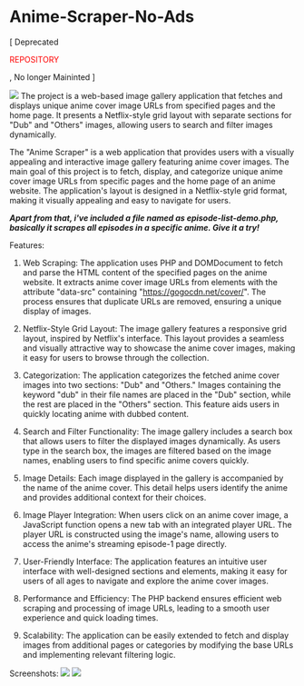 # Anime-Scraper-No-Ads

[ Deprecated <p style="color:red;">REPOSITORY</p>, No longer Maininted ]

<img src="https://i.imgur.com/rulvaIw.png">
The project is a web-based image gallery application that fetches and displays unique anime cover image URLs from specified pages and the home page. It presents a Netflix-style grid layout with separate sections for "Dub" and "Others" images, allowing users to search and filter images dynamically.


The "Anime Scraper" is a web application that provides users with a visually appealing and interactive image gallery featuring anime cover images. The main goal of this project is to fetch, display, and categorize unique anime cover image URLs from specific pages and the home page of an anime website. The application's layout is designed in a Netflix-style grid format, making it visually appealing and easy to navigate for users.

<b><i>Apart from that, i've included a file named as episode-list-demo.php, basically it scrapes all episodes in a specific anime. Give it a try!</i></b>

Features:

1. Web Scraping: The application uses PHP and DOMDocument to fetch and parse the HTML content of the specified pages on the anime website. It extracts anime cover image URLs from elements with the attribute "data-src" containing "https://gogocdn.net/cover/". The process ensures that duplicate URLs are removed, ensuring a unique display of images.

2. Netflix-Style Grid Layout: The image gallery features a responsive grid layout, inspired by Netflix's interface. This layout provides a seamless and visually attractive way to showcase the anime cover images, making it easy for users to browse through the collection.

3. Categorization: The application categorizes the fetched anime cover images into two sections: "Dub" and "Others." Images containing the keyword "dub" in their file names are placed in the "Dub" section, while the rest are placed in the "Others" section. This feature aids users in quickly locating anime with dubbed content.

4. Search and Filter Functionality: The image gallery includes a search box that allows users to filter the displayed images dynamically. As users type in the search box, the images are filtered based on the image names, enabling users to find specific anime covers quickly.

5. Image Details: Each image displayed in the gallery is accompanied by the name of the anime cover. This detail helps users identify the anime and provides additional context for their choices.

6. Image Player Integration: When users click on an anime cover image, a JavaScript function opens a new tab with an integrated player URL. The player URL is constructed using the image's name, allowing users to access the anime's streaming episode-1 page directly.

7. User-Friendly Interface: The application features an intuitive user interface with well-designed sections and elements, making it easy for users of all ages to navigate and explore the anime cover images.

8. Performance and Efficiency: The PHP backend ensures efficient web scraping and processing of image URLs, leading to a smooth user experience and quick loading times.

9. Scalability: The application can be easily extended to fetch and display images from additional pages or categories by modifying the base URLs and implementing relevant filtering logic.

Screenshots:
<img src="https://i.imgur.com/EEqdfMk.png"/>
<img src="https://i.imgur.com/tR63SNf.png"/>
